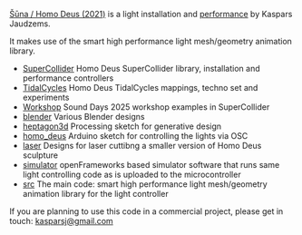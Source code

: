 [Šūna / Homo Deus (2021)](https://kaspars.cc/installations/) is a light installation and [performance](https://kaspars.cc/performances/) by Kaspars Jaudzems.

It makes use of the smart high performance light mesh/geometry animation library.

- [SuperCollider](/SuperCollider) Homo Deus SuperCollider library, installation and performance controllers
- [TidalCycles](/TidalCycles) Homo Deus TidalCycles mappings, techno set and experiments
- [Workshop](/Workshop) Sound Days 2025 workshop examples in SuperCollider
- [blender](/blender) Various Blender designs
- [heptagon3d](/heptagon3d) Processing sketch for generative design
- [homo_deus](/homo_deus) Arduino sketch for controlling the lights via OSC
- [laser](/laser) Designs for laser cuttibng a smaller version of Homo Deus sculpture
- [simulator](/simulator) openFrameworks based simulator software that runs same light controlling code as is uploaded to the microcontroller
- [src](/src) The main code: smart high performance light mesh/geometry animation library for the light controller

If you are planning to use this code in a commercial project, please get in touch: kasparsj@gmail.com
